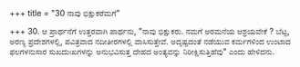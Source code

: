 +++
title = "30 ನಾವು ಭಿಕ್ಷುಕರೆಮಗೆ"

+++
30. ಆ ಪ್ರಾರ್ಥನೆಗೆ ಉತ್ತರವಾಗಿ ಪಾರ್ಥನು, "ನಾವು ಭಿಕ್ಷುಕರು. ನಮಗೆ ಅರಮನೆಯ ಆಶ್ರಯವೇಕೆ ? ಬೆಟ್ಟ, ಅರಣ್ಯ ಪ್ರದೇಶಗಳಲ್ಲಿ, ಪವಿತ್ರವಾದ ನದೀತೀರಗಳಲ್ಲಿ ವಾಸಿಸುತ್ತೇವೆ. ಅದೃಷ್ಟದಂತೆ ನಡೆಯುವ ಕರ್ಮಗಳಿಂದ ಉಂಟಾದ ಫಲಗಳನುಸಾರ ಸುಖದುಃಖಗಳನ್ನು ಅನುಭವಿಸುತ್ತ ದೇಹದ ಅಂತ್ಯವನ್ನು ನಿರೀಕ್ಷಿಸುತ್ತಿಹೆವು" ಎಂದು ಹೇಳಿದನು.